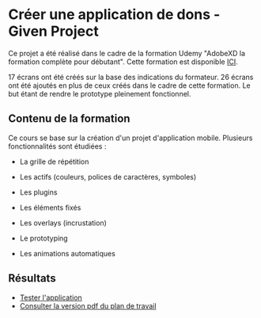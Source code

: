 # Créer une application de dons - Given Project

Ce projet a été réalisé dans le cadre de la formation Udemy "AdobeXD la formation complète pour débutant".
Cette formation est disponible [ICI](https://www.udemy.com/course/adobe-xd-complet/).

17 écrans ont été créés sur la base des indications du formateur.
26 écrans ont été ajoutés en plus de ceux créés dans le cadre de cette formation. Le but étant de rendre le prototype pleinement fonctionnel.

## Contenu de la formation

Ce cours se base sur la création d'un projet d'application mobile. Plusieurs fonctionnalités sont étudiées :

* La grille de répétition

* Les actifs (couleurs, polices de caractères, symboles)

* Les plugins

* Les éléments fixés

* Les overlays (incrustation)

* Le prototyping

* Les animations automatiques

## Résultats

* [Tester l'application](https://xd.adobe.com/view/daf431ed-10b7-4286-8336-c291d31cb8ab-8fa7/)
* [Consulter la version pdf du plan de travail](https://github.com/MrGyo/Application-Given/blob/master/app_given.pdf)
